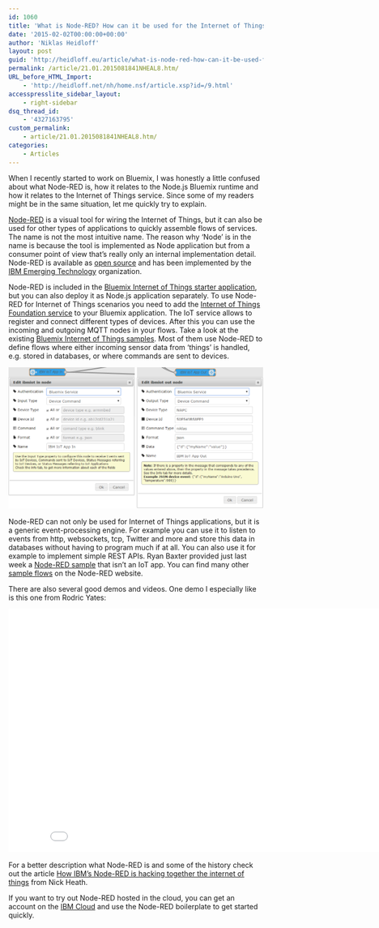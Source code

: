 ```yaml
---
id: 1060
title: 'What is Node-RED? How can it be used for the Internet of Things?'
date: '2015-02-02T00:00:00+00:00'
author: 'Niklas Heidloff'
layout: post
guid: 'http://heidloff.eu/article/what-is-node-red-how-can-it-be-used-for-the-internet-of-things/'
permalink: /article/21.01.2015081841NHEAL8.htm/
URL_before_HTML_Import:
    - 'http://heidloff.net/nh/home.nsf/article.xsp?id=/9.html'
accesspresslite_sidebar_layout:
    - right-sidebar
dsq_thread_id:
    - '4327163795'
custom_permalink:
    - article/21.01.2015081841NHEAL8.htm/
categories:
    - Articles
---
```


 When I recently started to work on Bluemix, I was honestly a little confused about what Node-RED is, how it relates to the Node.js Bluemix runtime and how it relates to the Internet of Things service. Since some of my readers might be in the same situation, let me quickly try to explain.

[Node-RED](http://nodered.org/) is a visual tool for wiring the Internet of Things, but it can also be used for other types of applications to quickly assemble flows of services. The name is not the most intuitive name. The reason why ‘Node’ is in the name is because the tool is implemented as Node application but from a consumer point of view that’s really only an internal implementation detail. Node-RED is available as [open source](http://github.com/node-red/node-red) and has been implemented by the [IBM Emerging Technology](http://www-01.ibm.com/software/ebusiness/jstart/) organization.

 Node-RED is included in the [Bluemix Internet of Things starter application](https://www.ng.bluemix.net/docs/#starters/IoT/iot500.html), but you can also deploy it as Node.js application separately. To use Node-RED for Internet of Things scenarios you need to add the [Internet of Things Foundation service](https://www.ng.bluemix.net/docs/#services/IoT/index.html) to your Bluemix application. The IoT service allows to register and connect different types of devices. After this you can use the incoming and outgoing MQTT nodes in your flows. Take a look at the existing [Bluemix Internet of Things samples](http://heidloff.net/nh/home.nsf/article.xsp?id=07.01.2015123405NHEFKU.htm). Most of them use Node-RED to define flows where either incoming sensor data from ‘things’ is handled, e.g. stored in databases, or where commands are sent to devices.

![image](/assets/img/2015/02/iotinout.png)

 Node-RED can not only be used for Internet of Things applications, but it is a generic event-processing engine. For example you can use it to listen to events from http, websockets, tcp, Twitter and more and store this data in databases without having to program much if at all. You can also use it for example to implement simple REST APIs. Ryan Baxter provided just last week a [Node-RED sample](http://ryanjbaxter.com/2015/01/13/sample-node-red-flow-using-websockets/) that isn’t an IoT app. You can find many other [sample flows](http://flows.nodered.org/) on the Node-RED website.

 There are also several good demos and videos. One demo I especially like is this one from Rodric Yates:

<iframe allowfullscreen="" frameborder="0" height="480" src="//www.youtube.com/embed/f5o4tIz2Zzc" width="853"></iframe>

 For a better description what Node-RED is and some of the history check out the article [How IBM’s Node-RED is hacking together the internet of things](http://www.techrepublic.com/article/node-red/) from Nick Heath.

If you want to try out Node-RED hosted in the cloud, you can get an account on the [IBM Cloud](http://ibm.biz/nheidloff) and use the Node-RED boilerplate to get started quickly.
